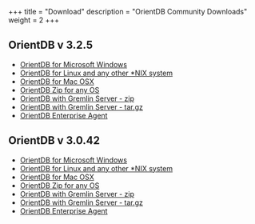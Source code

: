 +++
title = "Download"
description = "OrientDB Community Downloads"
weight = 2
+++


## OrientDB v 3.2.5

- [OrientDB for Microsoft Windows](https://repo1.maven.org/maven2/com/orientechnologies/orientdb-community/3.2.5/orientdb-community-3.2.5.zip)
- [OrientDB for Linux and any other *NIX system](https://repo1.maven.org/maven2/com/orientechnologies/orientdb-community/3.2.5/orientdb-community-3.2.5.tar.gz)
- [OrientDB for Mac OSX](https://repo1.maven.org/maven2/com/orientechnologies/orientdb-community/3.2.5/orientdb-community-3.2.5.tar.gz)
- [OrientDB Zip for any OS](https://repo1.maven.org/maven2/com/orientechnologies/orientdb-community/3.2.5/orientdb-community-3.2.5.zip)
- [OrientDB with Gremlin Server - zip](https://repo1.maven.org/maven2/com/orientechnologies/orientdb-tp3/3.2.5/orientdb-tp3-3.2.5.zip)
- [OrientDB with Gremlin Server - tar.gz](https://repo1.maven.org/maven2/com/orientechnologies/orientdb-tp3/3.2.5/orientdb-tp3-3.2.5.tar.gz)
- [OrientDB Enterprise Agent](https://repo1.maven.org/maven2/com/orientechnologies/agent/3.2.5/agent-3.2.5.jar)




## OrientDB v 3.0.42

- [OrientDB for Microsoft Windows](https://repo1.maven.org/maven2/com/orientechnologies/orientdb/3.0.42/orientdb-3.0.42.zip)
- [OrientDB for Linux and any other *NIX system](https://repo1.maven.org/maven2/com/orientechnologies/orientdb/3.0.42/orientdb-3.0.42.tar.gz)
- [OrientDB for Mac OSX](https://repo1.maven.org/maven2/com/orientechnologies/orientdb/3.0.42/orientdb-3.0.42.tar.gz)
- [OrientDB Zip for any OS](https://repo1.maven.org/maven2/com/orientechnologies/orientdb/3.0.42/orientdb-3.0.42.zip)
- [OrientDB with Gremlin Server - zip](https://repo1.maven.org/maven2/com/orientechnologies/orientdb-tp3/3.0.42/orientdb-tp3-3.0.42.zip)
- [OrientDB with Gremlin Server - tar.gz](https://repo1.maven.org/maven2/com/orientechnologies/orientdb-tp3/3.0.42/orientdb-tp3-3.0.42.tar.gz)
- [OrientDB Enterprise Agent](https://repo1.maven.org/maven2/com/orientechnologies/agent/3.0.42/agent-3.0.42.jar )
